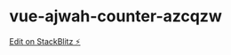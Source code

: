 # vue-ajwah-counter-azcqzw

[Edit on StackBlitz ⚡️](https://stackblitz.com/edit/vue-ajwah-counter-azcqzw)